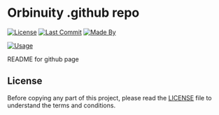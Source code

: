# Orbinuity .github repo

[![License](https://img.shields.io/github/license/Orbinuity/.github)](./LICENSE)
[![Last Commit](https://img.shields.io/github/last-commit/Orbinuity/.github)](https://github.com/Orbinuity/.github/commits)
[![Made By](https://img.shields.io/badge/Made%20by-Orbinuity-teal)](https://orbinuity.github.io/)

[![Usage](https://img.shields.io/badge/How%20to%20use-brown)](./USAGE.md)

README for github page

## License

Before copying any part of this project, please read the [LICENSE](./LICENSE) file to understand the terms and conditions.